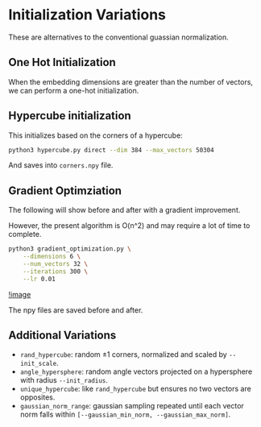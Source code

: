 # Initialization Variations

These are alternatives to the conventional guassian normalization.

## One Hot Initialization

When the embedding dimensions are greater than the number of vectors, we can
perform a one-hot initialization.

## Hypercube initialization

This initializes based on the corners of a hypercube:

```sh
python3 hypercube.py direct --dim 384 --max_vectors 50304
```

And saves into `corners.npy` file.


## Gradient Optimziation


The following will show before and after with a gradient improvement.

However, the present algorithm is O(n^2) and may require a lot of time to complete.

```sh
python3 gradient_optimization.py \
    --dimensions 6 \
    --num_vectors 32 \
    --iterations 300 \
    --lr 0.01
```

[!image](./images/min_angle_dim8.png)

The npy files are saved before and after.

## Additional Variations

- `rand_hypercube`: random ±1 corners, normalized and scaled by `--init_scale`.
- `angle_hypersphere`: random angle vectors projected on a hypersphere with radius `--init_radius`.
- `unique_hypercube`: like `rand_hypercube` but ensures no two vectors are opposites.
- `gaussian_norm_range`: gaussian sampling repeated until each vector norm falls within `[--gaussian_min_norm, --gaussian_max_norm]`.
